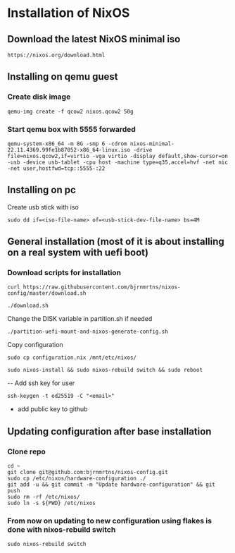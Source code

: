 # Installation of NixOS

## Download the latest NixOS minimal iso
```
https://nixos.org/download.html
```

## Installing on qemu guest

### Create disk image
```
qemu-img create -f qcow2 nixos.qcow2 50g
```

### Start qemu box with 5555 forwarded
```
qemu-system-x86_64 -m 8G -smp 6 -cdrom nixos-minimal-22.11.4369.99fe1b87052-x86_64-linux.iso -drive file=nixos.qcow2,if=virtio -vga virtio -display default,show-cursor=on -usb -device usb-tablet -cpu host -machine type=q35,accel=hvf -net nic -net user,hostfwd=tcp::5555-:22
```

## Installing on pc
Create usb stick with iso
```
sudo dd if=<iso-file-name> of=<usb-stick-dev-file-name> bs=4M
```

## General installation (most of it is about installing on a real system with uefi boot)
### Download scripts for installation
```
curl https://raw.githubusercontent.com/bjrnmrtns/nixos-config/master/download.sh
```
```
./download.sh
```
Change the DISK variable in partition.sh if needed
```
./partition-uefi-mount-and-nixos-generate-config.sh

```
Copy configuration
```
sudo cp configuration.nix /mnt/etc/nixos/
```

```
sudo nixos-install && sudo nixos-rebuild switch && sudo reboot
```

-- Add ssh key for user
```
ssh-keygen -t ed25519 -C "<email>"
```
- add public key to github


## Updating configuration after base installation
### Clone repo
```
cd ~
git clone git@github.com:bjrnmrtns/nixos-config.git
sudo cp /etc/nixos/hardware-configuration ./
git add -u && git commit -m "Update hardware-configuration" && git push
sudo rm -rf /etc/nixos/
sudo ln -s ${PWD} /etc/nixos
```

### From now on updating to new configuration using flakes is done with nixos-rebuild switch 
```
sudo nixos-rebuild switch
```

